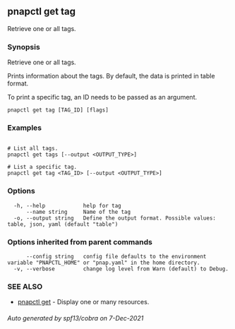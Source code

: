 ## pnapctl get tag

Retrieve one or all tags.

### Synopsis

Retrieve one or all tags.
	
Prints information about the tags.
By default, the data is printed in table format.

To print a specific tag, an ID needs to be passed as an argument.

```
pnapctl get tag [TAG_ID] [flags]
```

### Examples

```

# List all tags.
pnapctl get tags [--output <OUTPUT_TYPE>]

# List a specific tag.
pnapctl get tag <TAG_ID> [--output <OUTPUT_TYPE>]
```

### Options

```
  -h, --help            help for tag
      --name string     Name of the tag
  -o, --output string   Define the output format. Possible values: table, json, yaml (default "table")
```

### Options inherited from parent commands

```
      --config string   config file defaults to the environment variable "PNAPCTL_HOME" or "pnap.yaml" in the home directory.
  -v, --verbose         change log level from Warn (default) to Debug.
```

### SEE ALSO

* [pnapctl get](pnapctl_get.md)	 - Display one or many resources.

###### Auto generated by spf13/cobra on 7-Dec-2021
